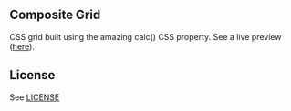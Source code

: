 ## Composite Grid
CSS grid built using the amazing calc() CSS property.  See a live preview ([here](http://aleksnyder.github.io/composite)).

## License
See [LICENSE](https://github.com/aleksnyder/composite/blob/master/LICENSE)
